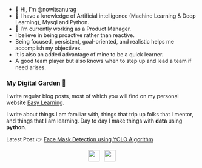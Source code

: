 - 👋 Hi, I’m @nowitsanurag
- 👀 I have a knowledge of Artificial intelligence (Machine Learning & Deep Learning), Mysql and Python.
- 🌱 I’m currently working as a Product Manager.
- I believe in being proactive rather than reactive. 
- Being focused, persistent, goal-oriented, and realistic helps me accomplish my objectives. 
- It is also an added advantage of mine to be a quick learner. 
- A good team player but also knows when to step up and lead a team if need arises.



### My Digital Garden 🌱

I write regular blog posts, most of which you will find on my personal website [Easy Learning](https://easylearning-platform.blogspot.com/).

I write about things I am familiar with, things that trip up folks that I mentor, and things that I am learning.  Day to day I make things with **data** using **python**. 

Latest Post 👉 [Face Mask Detection using YOLO Algorithm](https://easylearning-platform.blogspot.com/2020/12/face-mask-detection-using-yolo-algorithm.html)

<p align='center'>
<a href="https://www.instagram.com/nowitsanurag/"><img height="30" src="https://github.com/WaylonWalker/WaylonWalker/blob/main/icon/instagram.jpg?raw=true"></a>&nbsp;&nbsp;
<a href="https://www.linkedin.com/innowitsanurag/"><img height="30" src="https://github.com/WaylonWalker/WaylonWalker/blob/main/icon/linkedin.png?raw=true"></a>
</p>


<!---
nowitsanurag/nowitsanurag is a ✨ special ✨ repository because its `README.md` (this file) appears on your GitHub profile.
You can click the Preview link to take a look at your changes.
--->
